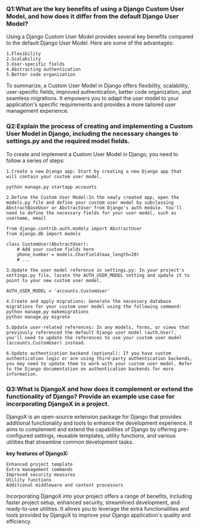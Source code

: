### Q1:What are the key benefits of using a Django Custom User Model, and how does it differ from the default Django User Model?
Using a Django Custom User Model provides several key benefits compared to the default Django User Model. Here are some of the advantages:
```
1.Flexibility
2.Scalability
3.User-specific fields
4.Abstracting authentication
5.Better code organization
```
To summarize, a Custom User Model in Django offers flexibility, scalability, user-specific fields, improved authentication, better code organization, and seamless migrations. It empowers you to adapt the user model to your application's specific requirements and provides a more tailored user management experience.

### Q2:Explain the process of creating and implementing a Custom User Model in Django, including the necessary changes to settings.py and the required model fields.
To create and implement a Custom User Model in Django, you need to follow a series of steps:
```
1.Create a new Django app: Start by creating a new Django app that will contain your custom user model.

python manage.py startapp accounts

```
```
2.Define the Custom User Model:In the newly created app, open the models.py file and define your custom user model by subclassing AbstractBaseUser or AbstractUser from Django's auth module. You'll need to define the necessary fields for your user model, such as username, email

from django.contrib.auth.models import AbstractUser
from django.db import models

class CustomUser(AbstractUser):
    # Add your custom fields here
    phone_number = models.CharField(max_length=20)
    # ...

```
```
3.Update the user model reference in settings.py: In your project's settings.py file, locate the AUTH_USER_MODEL setting and update it to point to your new custom user model.

AUTH_USER_MODEL = 'accounts.CustomUser'

```
```
4.Create and apply migrations: Generate the necessary database migrations for your custom user model using the following command:
python manage.py makemigrations
python manage.py migrate

```
```
5.Update user-related references: In any models, forms, or views that previously referenced the default Django user model (auth.User), you'll need to update the references to use your custom user model (accounts.CustomUser) instead.
```
```
6.Update authentication backend (optional): If you have custom authentication logic or are using third-party authentication backends, you may need to update them to work with your custom user model. Refer to the Django documentation on authentication backends for more information.
```
### Q3:What is DjangoX and how does it complement or extend the functionality of Django? Provide an example use case for incorporating DjangoX in a project.
DjangoX is an open-source extension package for Django that provides additional functionality and tools to enhance the development experience. It aims to complement and extend the capabilities of Django by offering pre-configured settings, reusable templates, utility functions, and various utilities that streamline common development tasks.

**key features of DjangoX:**
```
Enhanced project template
Extra management commands
Improved security measures
Utility functions
Additional middleware and context processors

```
Incorporating DjangoX into your project offers a range of benefits, including faster project setup, enhanced security, streamlined development, and ready-to-use utilities. It allows you to leverage the extra functionalities and tools provided by DjangoX to improve your Django application's quality and efficiency. 